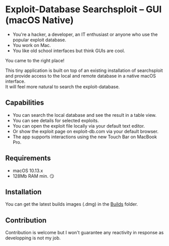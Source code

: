 # Exploit-Database Searchsploit – GUI (macOS Native)
+ You're a hacker, a developer, an IT enthusiast or anyone who use the popular exploit database.
+ You work on Mac.
+ You like old school interfaces but think GUIs are cool.

You came to the right place!

This tiny application is built on top of an existing installation of searchsploit 
and provide access to the local and remote database in a native macOS interface.        
It will feel more natural to search the exploit-database. 


## Capabilities
+ You can search the local database and see the result in a table view.
+ You can see details for selected exploits.
+ You can open the exploit file locally via your default text editor.
+ Or show the exploit page on exploit-db.com via your default browser.
+ The app supports interactions using the new Touch Bar on MacBook Pro.

## Requirements
+ macOS 10.13.x
+ 128Mb RAM min. :smirk:

## Installation
You can get the latest builds images (.dmg) in the [Builds](SearchSploit%20GUI/Builds/) folder.



## Contribution
Contribution is welcome but I won't guarantee any reactivity in response as developping is not my job.
